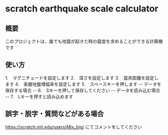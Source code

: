 # scratch earthquake scale calculator
## 概要
このプロジェクトは、誰でも地震が起きた時の震度を求めることができる計算機です
## 使い方
1.　マグニチュードを設定します
2.　深さを設定します
3.　震央距離を設定します
4.　表層地盤増幅率を設定します
5.　スペースキーを押します
-- データを保存する場合 --
6.　Sキーを押して保存してください
-- データを読み込む場合 --
7.　Lキーを押すと読み込めます
## 誤字・脱字・質問などがある場合
 https://scratch.mit.edu/users/Mix_big/ にてコメントをしてください
